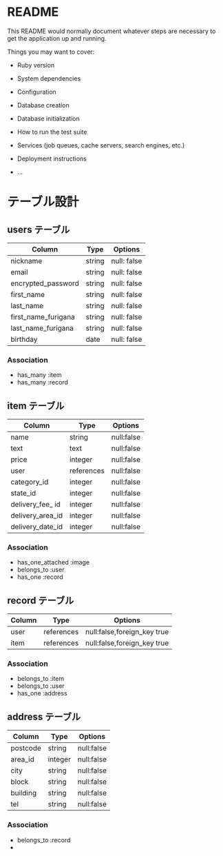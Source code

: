 # README

This README would normally document whatever steps are necessary to get the
application up and running.

Things you may want to cover:

* Ruby version

* System dependencies

* Configuration

* Database creation

* Database initialization

* How to run the test suite

* Services (job queues, cache servers, search engines, etc.)

* Deployment instructions

* ...


# テーブル設計

## users テーブル

| Column             |Type    | Options     |
| ------------------ |------  | ----------- |
| nickname           | string | null: false |
| email              | string | null: false |
| encrypted_password | string | null: false |
| first_name         | string | null: false |
| last_name          | string | null: false |
| first_name_furigana| string | null: false |
| last_name_furigana | string | null: false |
| birthday           | date   | null: false |

### Association
- has_many :item
- has_many :record


## item テーブル

| Column             |Type          | Options   |
| ------------------ |------------- | --------- |
| name               | string       |null:false |
| text               | text         |null:false |
| price              | integer      |null:false |
| user               | references   |null:false |
| category_id        | integer      |null:false |ActiveHashで実装
| state_id           | integer      |null:false |ActiveHashで実装
| delivery_fee_ id   | integer      |null:false |ActiveHashで実装
| delivery_area_id   | integer      |null:false |ActiveHashで実装
| delivery_date_id   | integer      |null:false |ActiveHashで実装


### Association

- has_one_attached :image
- belongs_to :user
- has_one :record



## record テーブル
 
 Column    |Type        | Options                      |
|--------  |----------- | -----------------------------|
| user     | references | null:false,foreign_key true  |
| item     | references | null:false,foreign_key true  |


### Association

- belongs_to :item
- belongs_to :user
- has_one    :address

## address テーブル


| Column    |Type      | Options   |
|---------- |--------- | --------- |
| postcode  | string   |null:false |
| area_id   | integer  |null:false |
| city      | string   |null:false |
| block     | string   |null:false |
| building  | string   |null:false |
| tel       | string   |null:false |



### Association
- belongs_to :record
-